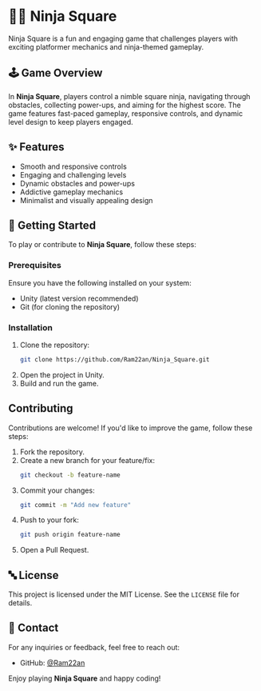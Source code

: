 # 🥷🏻 Ninja Square

Ninja Square is a fun and engaging game that challenges players with exciting platformer mechanics and ninja-themed gameplay.

## 🕹️ Game Overview
In **Ninja Square**, players control a nimble square ninja, navigating through obstacles, collecting power-ups, and aiming for the highest score. The game features fast-paced gameplay, responsive controls, and dynamic level design to keep players engaged.

## ✨ Features
- Smooth and responsive controls
- Engaging and challenging levels
- Dynamic obstacles and power-ups
- Addictive gameplay mechanics
- Minimalist and visually appealing design

## 📨 Getting Started
To play or contribute to **Ninja Square**, follow these steps:

### Prerequisites
Ensure you have the following installed on your system:
- Unity (latest version recommended)
- Git (for cloning the repository)

### Installation
1. Clone the repository:
   ```sh
   git clone https://github.com/Ram22an/Ninja_Square.git
   ```
2. Open the project in Unity.
3. Build and run the game.

## Contributing
Contributions are welcome! If you'd like to improve the game, follow these steps:
1. Fork the repository.
2. Create a new branch for your feature/fix:
   ```sh
   git checkout -b feature-name
   ```
3. Commit your changes:
   ```sh
   git commit -m "Add new feature"
   ```
4. Push to your fork:
   ```sh
   git push origin feature-name
   ```
5. Open a Pull Request.

## 🔤 License
This project is licensed under the MIT License. See the `LICENSE` file for details.

## 💌 Contact
For any inquiries or feedback, feel free to reach out:
- GitHub: [@Ram22an](https://github.com/Ram22an)

Enjoy playing **Ninja Square** and happy coding!

